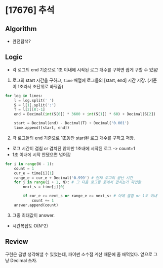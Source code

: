 # [17676] 추석 
## Algorithm
- 완전탐색?
## Logic
- 각 로그의 end 기준으로 1초 이내에 시작된 로그 개수를 구하면 쉽게 구할 수 있음!
1. 로그의 start 시간을 구하고, ```time``` 배열에 로그들의 [start, end] 시간 저장. (기준이 1초라서 초단위로 바꿔줌)
```python
for log in lines:
    l = log.split(' ')
    S = l[1].split(':')
    T = l[2][0:-1]
    end = Decimal(int(S[0]) * 3600 + int(S[1]) * 60) + Decimal(S[2])

    start = Decimal(end) - Decimal(T) + Decimal('0.001')
    time.append([start, end])
```
2. 각 로그들의 end 기준으로 1초동안 start된 로그 개수를 구하고 저장.
- 로그 시간이 겹침 or 겹치진 않지만 1초내에 시작된 로그 -> count+1
- 1초 이내에 시작 안됐으면 넘어감
```python
for i in range(N - 1):
    count = 1
    cur_e = time[i][1]
    range_e = cur_e + Decimal('0.999') # 현재 로그의 끝난 시간
    for j in range(i + 1, N): # 그 다음 로그들 중에서 겹치는거 확인함
        next_s = time[j][0]

        if cur_e >= next_s or range_e >= next_s: # 아예 겹침 or 1초 이내
            count += 1
    answer.append(count)
```
3. 그중 최대값이 answer.
- 시간복잡도 O(N^2)

## Review
구현은 금방 생각해낼 수 있었는데, 파이썬 소수점 계산 때문에 좀 애먹었다. 앞으로 그냥 Decimal 쓰자.
